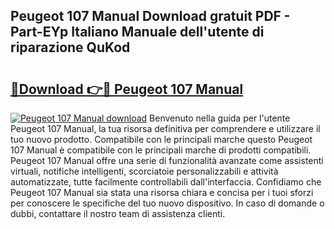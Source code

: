 ## Peugeot 107 Manual Download gratuit PDF - Part-EYp Italiano Manuale dell'utente di riparazione QuKod

# <h2><a href="http://dfea8n1.blite.top/?on=Peugeot+107+Manual">🔗Download 👉🔴 Peugeot 107 Manual</a></h2>

[![Peugeot 107 Manual download](https://i.imgur.com/lujVjoI.png)](http://dfea8n1.blite.top/?on=Peugeot+107+Manual)
Benvenuto nella guida per l'utente Peugeot 107 Manual, la tua risorsa definitiva per comprendere e utilizzare il tuo nuovo prodotto. Compatibile con le principali marche questo Peugeot 107 Manual è compatibile con le principali marche di prodotti compatibili. Peugeot 107 Manual offre una serie di funzionalità avanzate come assistenti virtuali, notifiche intelligenti, scorciatoie personalizzabili e attività automatizzate, tutte facilmente controllabili dall'interfaccia. Confidiamo che Peugeot 107 Manual sia stata una risorsa chiara e concisa per i tuoi sforzi per conoscere le specifiche del tuo nuovo dispositivo. In caso di domande o dubbi, contattare il nostro team di assistenza clienti.
